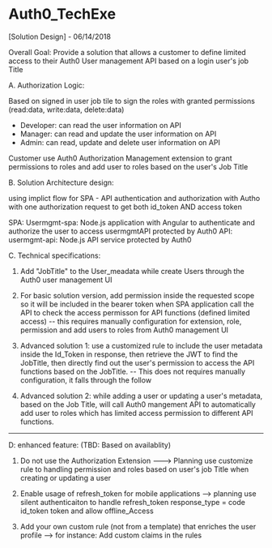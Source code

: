 # Auth0_TechExe


[Solution Design] - 06/14/2018


Overall Goal: Provide a solution that allows a customer to define limited access to their Auth0 User management API based on a login user's job Title

A. Authorization Logic:

Based on signed in user job tile to sign the roles with granted permissions (read:data, write:data, delete:data)

 - Developer: can read the user information on API
 - Manager:   can read and update the user information on API
 - Admin:     can read, update and delete user information on API

Customer use Auth0 Authorization Management extension to grant permissions to roles and add user to roles based on the user's Job Title


B. Solution Architecture design:

using implict flow for SPA - API authentication and authorization with Autho with one authorization request to get both id_token AND access token  

SPA:   Usermgmt-spa:  Node.js application with Angular to authenticate and authorize the user to access usermgmtAPI protected by Auth0 
API:   usermgmt-api:  Node.js API service protected by Auth0


C. Technical specifications:


1. Add "JobTitle" to the User_meadata while create Users through the Auth0 user management UI

2. For basic solution version, add permission inside the requested scope so it will be included in the bearer token when SPA application call the API to check the access permisson for API functions (defined limited access) -- this requires manually configuration for extension, role, permission and add users to roles from Auth0 management UI

3. Advanced solution 1: use a customized rule to include the user metadata inside the Id_Token in response, then retrieve the JWT to find the JobTitle, then   directly find out the user's permission to access the API functions based on the JobTitle. -- This does not requires manually configuration, it falls through the follow

4. Advanced solution 2: while adding a user or updating a user's metadata, based on the Job Title, will call Auth0 mangement API to automatically add user to roles which has limited access permission to different API functions.  

******************************************************

D: enhanced feature: (TBD: Based on availablity)

1. Do not use the Authorization Extension ---> Planning use customize rule to handling permission and roles based on user's job Title when creating or updating a user 

2. Enable usage of refresh_token for mobile applications --> planning use silent authenticaiton to handle refresh_token  response_type = code id_token token and allow offline_Access

3. Add your own custom rule (not from a template) that enriches the user profile --> for instance: Add custom claims in the rules

